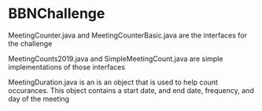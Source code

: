 # BBNChallenge

MeetingCounter.java and MeetingCounterBasic.java are the interfaces for the challenge

MeetingCounts2019.java and SimpleMeetingCount.java are simple implementations of those interfaces

MeetingDuration.java is an is an object that is used to help count occurances. This object contains a start date, and end date, frequency, and day of the meeting
